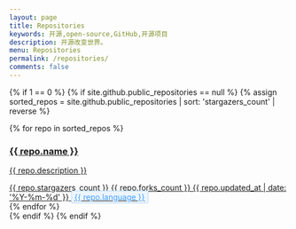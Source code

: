 ```yaml
---
layout: page
title: Repositories
keywords: 开源,open-source,GitHub,开源项目
description: 开源改变世界。
menu: Repositories
permalink: /repositories/
comments: false
---
```


<style>
.language-tag {
    border: 1px solid;
    padding-right: 5px;
    padding-left: 5px;
    padding-top: 2px;
    padding-bottom: 2px;
    background: #ecf5ff;
    color: #409eff;
    border-color: #b3d8ff;
    border-radius: 2px;
}
</style>
{% if 1 == 0 %}
{% if site.github.public_repositories == null %}
{% assign sorted_repos = site.github.public_repositories | sort: 'stargazers_count' | reverse %}

<section class="container">
    <!--
    <header class="text-center">
        <h1>Open Source Projects</h1>
        <p class="lead">I have <span class="repo-count">{{ sorted_repos.size }}</span> projects on Github</p>
    </header>
    -->
    <div class="repo-list">
        <!-- Check here for github metadata -->
        <!-- https://help.github.com/articles/repository-metadata-on-github-pages/ -->
        {% for repo in sorted_repos %}
        <a href="{{ repo.html_url }}" target="_blank" class="one-third-column card text-center">
            <div class="thumbnail">
                <div class="card-image geopattern" data-pattern-id="{{ repo.name }}">
                    <div class="card-image-cell">
                        <h3 class="card-title">
                            {{ repo.name }}
                        </h3>
                    </div>
                </div>
                <div class="caption">
                    <div class="card-description">
                        <p class="card-text">{{ repo.description }}</p>
                    </div>
                    <div class="card-text">
                        <span class="meta-info" title="{{ repo.stargazers_count }} stars">
                            <span class="octicon octicon-star"></span> {{ repo.stargazers_count }}
                        </span>
                        <span class="meta-info" title="{{ repo.forks_count }} forks">
                            <span class="octicon octicon-git-branch"></span> {{ repo.forks_count }}
                        </span>
                        <span class="meta-info" title="Last updated：{{ repo.updated_at }}">
                            <span class="octicon octicon-clock"></span>
                            <time datetime="{{ repo.updated_at }}">{{ repo.updated_at | date: '%Y-%m-%d' }}</time>
                            <span class="language-tag">{{ repo.language }}</span>
                        </span>
                    </div>
                </div>
            </div>
        </a>
        {% endfor %}
    </div>
</section>
{% endif %}
{% endif %}